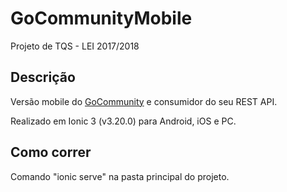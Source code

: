 # GoCommunityMobile

Projeto de TQS - LEI 2017/2018

## Descrição

Versão mobile do [GoCommunity](https://github.com/chffUA/GoCommunity) e consumidor do seu REST API.

Realizado em Ionic 3 (v3.20.0) para Android, iOS e PC.

## Como correr

Comando "ionic serve" na pasta principal do projeto.
